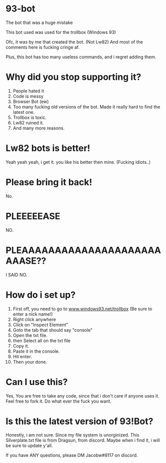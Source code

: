 # 93-bot
The bot that was a huge mistake

This bot used was used for the trollbox (Windows 93)

Ofc, it was by me that created the bot. (Not Lw82) And most of the comments here is fucking cringe af.

Plus, this bot has too many useless commands, and i regret adding them.

# Why did you stop supporting it?
1. People hated it
2. Code is messy
3. Browser Bot (ew)
4. Too many fucking old versions of the bot. Made it really hard to find the latest one.
5. Trollbox is toxic.
6. Lw82 ruined it.
7. And many more reasons.

# Lw82 bots is better!
Yeah yeah yeah, i get it. you like his better then mine. (Fucking idiots..)

# Please bring it back!
No.

# PLEEEEEASE
NO.

# PLEAAAAAAAAAAAAAAAAAAAAAAAASE??
I SAID NO.

# How do i set up?
1. First off, you need to go to www.windows93.net/trollbox (Be sure to enter a nick name!)
2. Right click anywhere
3. Click on "Inspect Element"
4. Goto the tab that should say "console"
5. Open the txt file.
6. then Select all on the txt file
7. Copy it.
8. Paste it in the console.
9. Hit enter.
10. Then your done.

# Can I use this?
Yes, You are free to take any code, since that i don't care if anyone uses it. Feel free to fork it. Do what ever the fuck you want.

# Is this the latest version of 93!Bot?
Honestly, i am not sure. Since my file system is unorginized. This Silverplate.txt file is from Dragsun, from discord. Maybe when i find it, i will be sure to update y'all.


If you have ANY questions, please DM Jacobw#8117 on discord.

